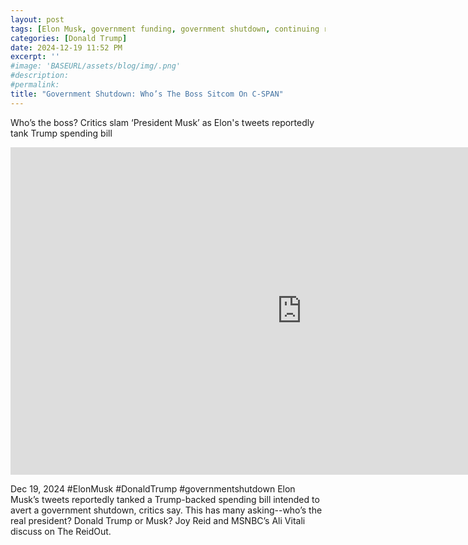 ```yaml
---
layout: post
tags: [Elon Musk, government funding, government shutdown, continuing resolution, debt ceiling, Trump government disfunction, unelected governance, stopgap agreement, politics]
categories: [Donald Trump]
date: 2024-12-19 11:52 PM
excerpt: ''
#image: 'BASEURL/assets/blog/img/.png'
#description:
#permalink:
title: "Government Shutdown: Who’s The Boss Sitcom On C-SPAN"
---
```



Who’s the boss? Critics slam ‘President Musk’ as Elon's tweets reportedly tank Trump spending bill

<iframe width="932" height="524" src="https://www.youtube.com/embed/Yo7I1zsUhxI" title="Who’s the boss? Critics slam ‘President Musk’ as Elon&#39;s tweets reportedly tank Trump spending bill" frameborder="0" allow="accelerometer; autoplay; clipboard-write; encrypted-media; gyroscope; picture-in-picture; web-share" referrerpolicy="strict-origin-when-cross-origin" allowfullscreen></iframe>

Dec 19, 2024  #ElonMusk #DonaldTrump #governmentshutdown
Elon Musk’s tweets reportedly tanked a Trump-backed spending bill intended to avert a government shutdown, critics say. This has many asking--who’s the real president? Donald Trump or Musk? Joy Reid and MSNBC’s Ali Vitali discuss on The ReidOut.
